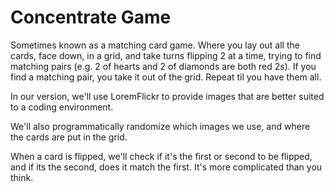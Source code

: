 # Concentrate Game

Sometimes known as a matching card game. Where you lay out all the cards, face down, in a grid, and take turns flipping 2 at a time, trying to find matching pairs (e.g. 2 of hearts and 2 of diamonds are both red 2s). If you find a matching pair, you take it out of the grid. Repeat til you have them all.

In our version, we'll use LoremFlickr to provide images that are better suited to a coding environment.

We'll also programmatically randomize which images we use, and where the cards are put in the grid.

When a card is flipped, we'll check if it's the first or second to be flipped, and if its the second, does it match the first. It's more complicated than you think.